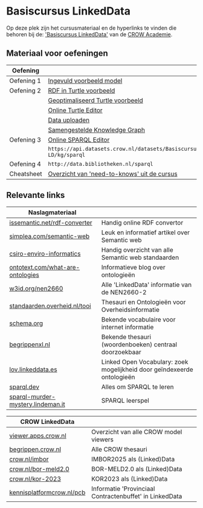 # Basiscursus LinkedData

Op deze plek zijn het cursusmateriaal en de hyperlinks te vinden die behoren bij de: ['Basiscursus LinkedData'][opleiding] van de [CROW Academie][academie].

## Materiaal voor oefeningen

| Oefening   |                                                                  |
| ---------- | ---------------------------------------------------------------- |
| Oefening 1 | [Ingevuld voorbeeld model][oefening1]                            |
| Oefening 2 | [RDF in Turtle voorbeeld][oefening2.1]                           |
|            | [Geoptimaliseerd Turtle voorbeeld][oefening2.2]                  |
|            | [Online Turtle Editor][turtle-web-editor]                        |
|            | [Data uploaden][upload]                                          |
|            | [Samengestelde Knowledge Graph][graaf-verkenner]                 |
| Oefening 3 | [Online SPARQL Editor][yasgui]                                   |
|            | `https://api.datasets.crow.nl/datasets/Basiscursus-LD/kg/sparql` |
| Oefening 4 | `http://data.bibliotheken.nl/sparql`                             |
| Cheatsheet | [Overzicht van 'need-to-knows' uit de cursus][cheatsheet]        |

[turtle-web-editor]: https://felixlohmeier.github.io/turtle-web-editor/
[yasgui]: https://yasgui.triply.cc/
[oefening1]: https://raw.githubusercontent.com/Stichting-CROW/basiscursus-linkeddata/refs/heads/main/Oefeningen/Oefening1-voorbeeld.txt
[oefening2.1]: https://raw.githubusercontent.com/Stichting-CROW/basiscursus-linkeddata/refs/heads/main/Oefeningen/Oefening2.1-voorbeeld.ttl
[oefening2.2]: https://raw.githubusercontent.com/Stichting-CROW/basiscursus-linkeddata/refs/heads/main/Oefeningen/Oefening2.2-voorbeeld.ttl
[cheatsheet]: https://docs.crow.nl/basiscursus-linkeddata/cheatsheet
[upload]: https://docs.crow.nl/basiscursus-linkeddata-upload/
[graaf-verkenner]: https://docs.crow.nl/graph/basiscursus-linkeddata/

## Relevante links

| Naslagmateriaal                                                        |                                                                         |
| ---------------------------------------------------------------------- | ----------------------------------------------------------------------- |
| [issemantic.net/rdf-converter][issemantic.net/rdf-converter]           | Handig online RDF convertor                                             |
| [simplea.com/semantic-web][simplea.com/semantic-web]                   | Leuk en informatief artikel over Semantic web                           |
| [csiro-enviro-informatics][csiro-enviro-informatics]                   | Handig overzicht van alle Semantic web standaarden                      |
| [ontotext.com/what-are-ontologies][ontotext.com/what-are-ontologies]   | Informatieve blog over ontologieën                                      |
| [w3id.org/nen2660][w3id.org/nen2660]                                   | Alle 'LinkedData' informatie van de NEN2660-2                           |
| [standaarden.overheid.nl/tooi][standaarden.overheid.nl/tooi]           | Thesauri en Ontologieën voor Overheidsinformatie                        |
| [schema.org][schema.org]                                               | Bekende vocabulaire voor internet informatie                            |
| [begrippenxl.nl][begrippenxl.nl]                                       | Bekende thesauri (woordenboeken) centraal doorzoekbaar                  |
| [lov.linkeddata.es][lov.linkeddata.es]                                 | Linked Open Vocabulary: zoek mogelijkheid door geïndexeerde ontologieën |
| [sparql.dev][sparql.dev]                                               | Alles om SPARQL te leren                                                |
| [sparql-murder-mystery.lindeman.it][sparql-murder-mystery.lindeman.it] | SPARQL leerspel                                                         |

[issemantic.net/rdf-converter]: https://issemantic.net/rdf-converter
[simplea.com/semantic-web]: https://simplea.com/Articles/semantic-web
[csiro-enviro-informatics]: https://csiro-enviro-informatics.github.io/info-engineering/standards.html
[ontotext.com/what-are-ontologies]: https://www.ontotext.com/knowledgehub/fundamentals/what-are-ontologies/
[w3id.org/nen2660]: https://w3id.org/nen2660/
[standaarden.overheid.nl/tooi]: https://standaarden.overheid.nl/tooi
[schema.org]: https://schema.org/
[begrippenxl.nl]: https://begrippenxl.nl
[lov.linkeddata.es]: https://lov.linkeddata.es
[sparql.dev]: https://sparql.dev/
[sparql-murder-mystery.lindeman.it]: https://sparql-murder-mystery.lindeman.it/

| CROW LinkedData                                        |                                                         |
| ------------------------------------------------------ | ------------------------------------------------------- |
| [viewer.apps.crow.nl][viewer.apps.crow.nl]             | Overzicht van alle CROW model viewers                   |
| [begrippen.crow.nl][begrippen.crow.nl]                 | Alle CROW thesauri                                      |
| [crow.nl/imbor][crow.nl/imbor]                         | IMBOR2025 als (Linked)Data                              |
| [crow.nl/bor-meld2.0][crow.nl/bor-meld2.0]             | BOR-MELD2.0 als (Linked)Data                            |
| [crow.nl/kor-2023][crow.nl/kor-2023]                   | KOR2023 als (Linked)Data                                |
| [kennisplatformcrow.nl/pcb][kennisplatformcrow.nl/pcb] | Informatie 'Provinciaal Contractenbuffet' in LinkedData |

[viewer.apps.crow.nl]: https://viewer.apps.crow.nl/
[begrippen.crow.nl]: https://begrippen.crow.nl
[crow.nl/imbor]: https://www.crow.nl/kennisproducten/imbor/
[crow.nl/bor-meld2.0]: https://www.crow.nl/kennisproducten/bor-meld-20/
[crow.nl/kor-2023]: https://www.crow.nl/kennisproducten/kwaliteitscatalogus-openbare-ruimte-2023/
[kennisplatformcrow.nl/pcb]: https://www.kennisplatformcrow.nl/provinciaal-contractenbuffet/provinciaal-contractenbuffet/gepubliceerde-eisensets-gebruiken-in-pcb-contract
[opleiding]: https://crow.opleidingsportaal.nl/cursussen/basiscursus-linked-data
[academie]: https://www.crow.nl/cursussen/
